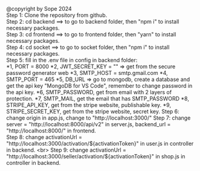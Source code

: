 @copyright by Sope 2024 <br>
Step 1: Clone the repository from github. <br>
Step 2: cd backend ==> to go to backend folder, then "npm i" to install necessary packages. <br>
Step 3: cd frontend ==> to go to frontend folder, then "yarn" to install necessary packages. <br>
Step 4: cd socket ==> to go to socket folder, then "npm i" to install necessary packages. <br>
Step 5: fill in the .env file in config in backend folder: <br>
  *1, PORT = 8000 
  *2, JWT_SECRET_KEY = "" => get from the secure password generator web 
  *3, SMTP_HOST = smtp.gmail.com 
  *4, SMTP_PORT = 465 
  *5, DB_URL => go to mongodb, create a database and get the api key "MongoDB for VS Code", remember to change password in the api key. 
  *6, SMTP_PASSWORD, get from email with 2 layers of protection. 
  *7, SMTP_MAIL, get the email that has SMTP_PASSWORD 
  *8, STRIPE_API_KEY, get from the stripe website, publishable key. 
  *9, STRIPE_SECRET_KEY, get from the stripe website, secret key. 
Step 6: change origin in app.js, change to "http://localhost:3000/" 
Step 7: change server = "http://localhost:8000/api/v2" in server.js, backend_url = "http://localhost:8000/" in frontend. <br>
Step 8: change activationUrl = "http://localhost:3000/activation/${activationToken}" in user.js in controller in backend. <br>
Step 9: change activationUrl = "http://localhost:3000/seller/activation/${activationToken}" in shop.js in controller in backend. <br>
